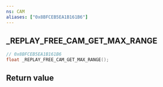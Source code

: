 ```yaml
---
ns: CAM
aliases: ["0x8BFCEB5EA1B161B6"]
---
```

## _REPLAY_FREE_CAM_GET_MAX_RANGE

```c
// 0x8BFCEB5EA1B161B6
float _REPLAY_FREE_CAM_GET_MAX_RANGE();
```


## Return value
